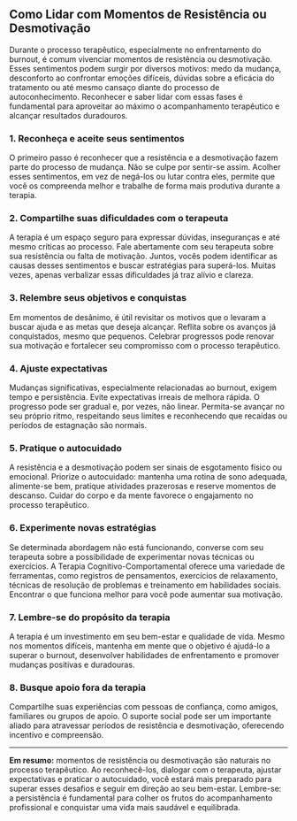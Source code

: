 
## Como Lidar com Momentos de Resistência ou Desmotivação

Durante o processo terapêutico, especialmente no enfrentamento do burnout, é comum vivenciar momentos de resistência ou desmotivação. Esses sentimentos podem surgir por diversos motivos: medo da mudança, desconforto ao confrontar emoções difíceis, dúvidas sobre a eficácia do tratamento ou até mesmo cansaço diante do processo de autoconhecimento. Reconhecer e saber lidar com essas fases é fundamental para aproveitar ao máximo o acompanhamento terapêutico e alcançar resultados duradouros.

### 1. Reconheça e aceite seus sentimentos

O primeiro passo é reconhecer que a resistência e a desmotivação fazem parte do processo de mudança. Não se culpe por sentir-se assim. Acolher esses sentimentos, em vez de negá-los ou lutar contra eles, permite que você os compreenda melhor e trabalhe de forma mais produtiva durante a terapia.

### 2. Compartilhe suas dificuldades com o terapeuta

A terapia é um espaço seguro para expressar dúvidas, inseguranças e até mesmo críticas ao processo. Fale abertamente com seu terapeuta sobre sua resistência ou falta de motivação. Juntos, vocês podem identificar as causas desses sentimentos e buscar estratégias para superá-los. Muitas vezes, apenas verbalizar essas dificuldades já traz alívio e clareza.

### 3. Relembre seus objetivos e conquistas

Em momentos de desânimo, é útil revisitar os motivos que o levaram a buscar ajuda e as metas que deseja alcançar. Reflita sobre os avanços já conquistados, mesmo que pequenos. Celebrar progressos pode renovar sua motivação e fortalecer seu compromisso com o processo terapêutico.

### 4. Ajuste expectativas

Mudanças significativas, especialmente relacionadas ao burnout, exigem tempo e persistência. Evite expectativas irreais de melhora rápida. O progresso pode ser gradual e, por vezes, não linear. Permita-se avançar no seu próprio ritmo, respeitando seus limites e reconhecendo que recaídas ou períodos de estagnação são normais.

### 5. Pratique o autocuidado

A resistência e a desmotivação podem ser sinais de esgotamento físico ou emocional. Priorize o autocuidado: mantenha uma rotina de sono adequada, alimente-se bem, pratique atividades prazerosas e reserve momentos de descanso. Cuidar do corpo e da mente favorece o engajamento no processo terapêutico.

### 6. Experimente novas estratégias

Se determinada abordagem não está funcionando, converse com seu terapeuta sobre a possibilidade de experimentar novas técnicas ou exercícios. A Terapia Cognitivo-Comportamental oferece uma variedade de ferramentas, como registros de pensamentos, exercícios de relaxamento, técnicas de resolução de problemas e treinamento em habilidades sociais. Encontrar o que funciona melhor para você pode aumentar sua motivação.

### 7. Lembre-se do propósito da terapia

A terapia é um investimento em seu bem-estar e qualidade de vida. Mesmo nos momentos difíceis, mantenha em mente que o objetivo é ajudá-lo a superar o burnout, desenvolver habilidades de enfrentamento e promover mudanças positivas e duradouras.

### 8. Busque apoio fora da terapia

Compartilhe suas experiências com pessoas de confiança, como amigos, familiares ou grupos de apoio. O suporte social pode ser um importante aliado para atravessar períodos de resistência e desmotivação, oferecendo incentivo e compreensão.

---

**Em resumo:** momentos de resistência ou desmotivação são naturais no processo terapêutico. Ao reconhecê-los, dialogar com o terapeuta, ajustar expectativas e praticar o autocuidado, você estará mais preparado para superar esses desafios e seguir em direção ao seu bem-estar. Lembre-se: a persistência é fundamental para colher os frutos do acompanhamento profissional e conquistar uma vida mais saudável e equilibrada.
```
